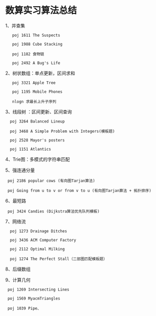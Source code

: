 # 数算实习算法总结
1、并查集
   
       poj 1611 The Suspects

       poj 1988 Cube Stacking
   
       poj 1182 食物链
       
       poj 2492 A Bug's Life

2、树状数组：单点更新，区间求和

       poj 3321 Apple Tree
       
       poj 1195 Mobile Phones
       
       nlogn 求最长上升子序列
       
3、线段树 ：区间更新、区间查询

      poj 3264 Balanced Lineup

      poj 3468 A Simple Problem with Integers(模板题)
      
      poj 2528 Mayor's posters
      
      poj 1151 Atlantics
      
4、Trie图：多模式的字符串匹配

5、强连通分量

     poj 2186 popular cows (有向图Tarjan算法)
     
     poj Going from u to v or from v to u (有向图Tarjan算法 + 拓扑排序)

6、最短路

     poj 3424 Candies (Dijkstra算法优先队列模板)
 
7、网络流

      poj 1273 Drainage Ditches

      poj 3436 ACM Computer Factory 
       
      poj 2112 Optimal Milking
      
      poj 1274 The Perfect Stall（二部图匹配模板题）
      
8、后缀数组

9、计算几何
     
     poj 1269 Intersecting Lines

     poj 1569 MyacmTriangles
     
     poj 1039 Pipe、
      
